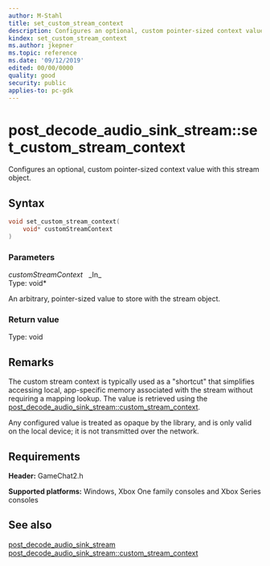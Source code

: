 ```yaml
---
author: M-Stahl
title: set_custom_stream_context
description: Configures an optional, custom pointer-sized context value with this stream object.
kindex: set_custom_stream_context
ms.author: jkepner
ms.topic: reference
ms.date: '09/12/2019'
edited: 00/00/0000
quality: good
security: public
applies-to: pc-gdk
---
```


# post_decode_audio_sink_stream::set_custom_stream_context  

Configures an optional, custom pointer-sized context value with this stream object.  

## Syntax  
  
```cpp
void set_custom_stream_context(  
    void* customStreamContext  
)  
```  
  
### Parameters  
  
*customStreamContext* &nbsp;&nbsp;\_In\_  
Type: void*  
  
An arbitrary, pointer-sized value to store with the stream object.  
  
  
### Return value  
Type: void
  
  
## Remarks  
  
The custom stream context is typically used as a "shortcut" that simplifies accessing local, app-specific memory associated with the stream without requiring a mapping lookup. The value is retrieved using the [post_decode_audio_sink_stream::custom_stream_context](post_decode_audio_sink_stream_custom_stream_context.md).

Any configured value is treated as opaque by the library, and is only valid on the local device; it is not transmitted over the network.
  
## Requirements  
  
**Header:** GameChat2.h
  
**Supported platforms:** Windows, Xbox One family consoles and Xbox Series consoles  
  
## See also  
[post_decode_audio_sink_stream](../post_decode_audio_sink_stream.md)  
[post_decode_audio_sink_stream::custom_stream_context](post_decode_audio_sink_stream_custom_stream_context.md)
  
  